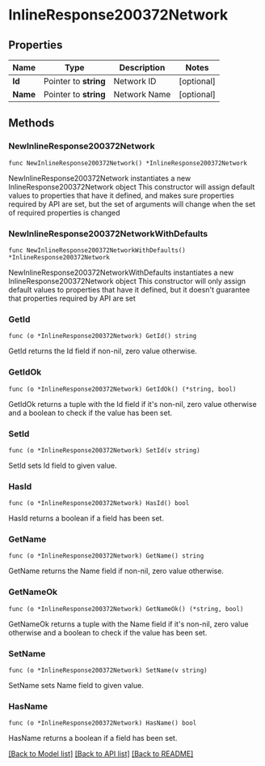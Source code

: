 # InlineResponse200372Network

## Properties

Name | Type | Description | Notes
------------ | ------------- | ------------- | -------------
**Id** | Pointer to **string** | Network ID | [optional] 
**Name** | Pointer to **string** | Network Name | [optional] 

## Methods

### NewInlineResponse200372Network

`func NewInlineResponse200372Network() *InlineResponse200372Network`

NewInlineResponse200372Network instantiates a new InlineResponse200372Network object
This constructor will assign default values to properties that have it defined,
and makes sure properties required by API are set, but the set of arguments
will change when the set of required properties is changed

### NewInlineResponse200372NetworkWithDefaults

`func NewInlineResponse200372NetworkWithDefaults() *InlineResponse200372Network`

NewInlineResponse200372NetworkWithDefaults instantiates a new InlineResponse200372Network object
This constructor will only assign default values to properties that have it defined,
but it doesn't guarantee that properties required by API are set

### GetId

`func (o *InlineResponse200372Network) GetId() string`

GetId returns the Id field if non-nil, zero value otherwise.

### GetIdOk

`func (o *InlineResponse200372Network) GetIdOk() (*string, bool)`

GetIdOk returns a tuple with the Id field if it's non-nil, zero value otherwise
and a boolean to check if the value has been set.

### SetId

`func (o *InlineResponse200372Network) SetId(v string)`

SetId sets Id field to given value.

### HasId

`func (o *InlineResponse200372Network) HasId() bool`

HasId returns a boolean if a field has been set.

### GetName

`func (o *InlineResponse200372Network) GetName() string`

GetName returns the Name field if non-nil, zero value otherwise.

### GetNameOk

`func (o *InlineResponse200372Network) GetNameOk() (*string, bool)`

GetNameOk returns a tuple with the Name field if it's non-nil, zero value otherwise
and a boolean to check if the value has been set.

### SetName

`func (o *InlineResponse200372Network) SetName(v string)`

SetName sets Name field to given value.

### HasName

`func (o *InlineResponse200372Network) HasName() bool`

HasName returns a boolean if a field has been set.


[[Back to Model list]](../README.md#documentation-for-models) [[Back to API list]](../README.md#documentation-for-api-endpoints) [[Back to README]](../README.md)


